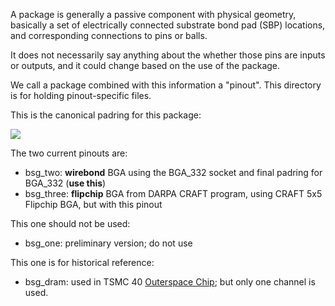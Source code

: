 A package is generally a passive component with physical geometry, 
basically a set of electrically connected substrate bond pad (SBP) locations, 
and corresponding connections to pins or balls. 

It does not necessarily say anything about the whether those pins
are inputs or outputs, and it could change based on the use of the package.

We call a package combined with this information a "pinout". This 
directory is for holding pinout-specific files.


This is the canonical padring for this package:

<a href="http://bjump.org/pdf/padring_bsg_two.pdf"><img src="http://bjump.org/pics/332_io_names_small.png"></a>

The two current pinouts are:

- bsg_two:   **wirebond** BGA using the BGA_332 socket and final padring for BGA_332 (**use this**)
- bsg_three: **flipchip** BGA from DARPA CRAFT program, using CRAFT 5x5 Flipchip BGA, but with this pinout

This one should not be used:

- bsg_one:   preliminary version; do not use

This one is for historical reference:

- bsg_dram:  used in TSMC 40 <a href="https://www.bsg.ai/papers/JSSC_OuterSpace_Park_2020.pdf">Outerspace Chip</a>; but only one channel is used.


